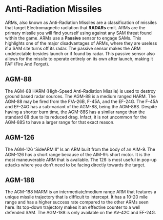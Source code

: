 # Anti-Radiation Missiles

ARMs, also known as Anti-Radiation Missiles are a classification of missiles that target Electromagnetic radiation that **RADARs** emit. ARMs are the primary missile you will find yourself using against any SAM threat found within the game. ARMs use a **Passive** sensor to engage SAMs. This highlights one of the major disadvantages of ARMs, where they are useless if a SAM site turns off its radar. The passive sensor makes the ARM undetectable besides launch or if found by radar. This passive sensor also allows for the missile to operate entirely on its own after launch, making it FAF (Fire And Forget).

## AGM-88

The AGM-88 HARM (High-Speed Anti-Radiation Missile) is used to destroy ground based radar sources. The AGM-88 is a medium ranged HARM. The AGM-88 may be fired from the F/A-26B, F-45A, and the EF-24G. The F-45A and EF-24G has a sub-variant of the AGM-88, being the AGM-88S. Despite having a shorter burn time, the AGM-88S has a similar range than the standard 88 due to its reduced drag. Infact, it is not uncommon for the AGM-88S to have a larger range for that exact reason.

## AGM-126

The AGM-126 ‘SideARM II” Is an ARM built from the body of an AIM-9. The AGM-126 has a short range because of the AIM-9’s short motor. It is the most maneuverable ARM that is available. The 126 is most useful in pop-up attacks where you don’t need to be facing directly towards the target.

## AGM-188

The AGM-188 MARM is an intermediate/medium range ARM that features a unique missile trajectory that is difficult to intercept. It has a 10-20 mile range and has a higher success rate compared to the other ARMs seen here. Its top-down trajectory makes it an effective counter to a well defended SAM. The AGM-188 is only available on the AV-42C and EF-24G.
